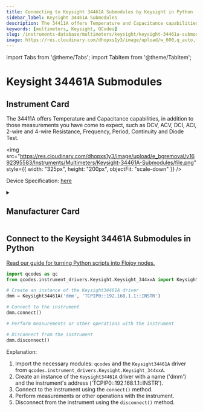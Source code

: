 ```yaml
---
title: Connecting to Keysight 34461A Submodules by Keysight in Python
sidebar_label: Keysight 34461A Submodules
description: The 34411A offers Temperature and Capacitance capabilities, in addition to those measurements you have come to expect, such as DCV, ACV, DCI, ACI, 2-wire and 4-wire Resistance, Frequency, Period, Continuity and Diode Test.
keywords: [multimeters, Keysight, QCodes]
slug: /instruments-database/multimeters/keysight/keysight-34461a-submodules
image: https://res.cloudinary.com/dhopxs1y3/image/upload/w_600,q_auto,f_auto/e_bgremoval/v1692395583/Instruments/Multimeters/Keysight-34461A-Submodules/file.jpg
---
```


import Tabs from '@theme/Tabs';
import TabItem from '@theme/TabItem';

# Keysight 34461A Submodules

## Instrument Card

<div className="flex">

<div>

The 34411A offers Temperature and Capacitance capabilities, in addition to those measurements you have come to expect, such as DCV, ACV, DCI, ACI, 2-wire and 4-wire Resistance, Frequency, Period, Continuity and Diode Test.

</div>

<img src="https://res.cloudinary.com/dhopxs1y3/image/upload/e_bgremoval/v1692395583/Instruments/Multimeters/Keysight-34461A-Submodules/file.png" style={{ width: "325px", height: "200px", objectFit: "scale-down" }} />

</div>

<div className="flex text-center">

<p>Device Specification: <a target="\_blank" href="https://www.keysight.com/us/en/assets/7018-03846/data-sheets/5991-1983.pdf">here</a></p>

</div>

<details style={{ marginTop: "15px"}}>
<summary><h2>Manufacturer Card</h2></summary>

<img src="https://res.cloudinary.com/dhopxs1y3/image/upload/v1692125973/Instruments/Vendor%20Logos/Keysight.png" style={{ width: "100%", height: "170px",objectFit: "scale-down" }} />

Keysight Technologies, or Keysight, is an American company that manufactures electronics test and measurement equipment and software.

<ul>
  <li>Headquarters: USA</li>
  <li>Yearly Revenue (millions, USD): 5420.0</li>
  <li>Vendor Website: <a href="https://www.keysight.com/us/en/home.html">here</a></li>
</ul>
</details>

## Connect to the Keysight 34461A Submodules in Python

[Read our guide for turning Python scripts into Flojoy nodes.](https://docs.flojoy.ai/custom-nodes/creating-custom-node/)
<Tabs>
<TabItem value="QCodes" label="QCodes">

```python
import qcodes as qc
from qcodes.instrument_drivers.Keysight.Keysight_344xxA import Keysight34461A

# Create an instance of the Keysight34461A driver
dmm = Keysight34461A('dmm', 'TCPIP0::192.168.1.1::INSTR')

# Connect to the instrument
dmm.connect()

# Perform measurements or other operations with the instrument

# Disconnect from the instrument
dmm.disconnect()
```

Explanation:
1. Import the necessary modules: `qcodes` and the `Keysight34461A` driver from `qcodes.instrument_drivers.Keysight.Keysight_344xxA`.
2. Create an instance of the `Keysight34461A` driver with a name ('dmm') and the instrument's address ('TCPIP0::192.168.1.1::INSTR').
3. Connect to the instrument using the `connect()` method.
4. Perform measurements or other operations with the instrument.
5. Disconnect from the instrument using the `disconnect()` method.

</TabItem>
</Tabs>